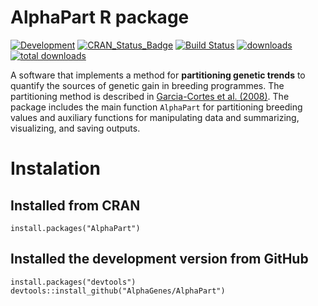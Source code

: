 # AlphaPart R package

[![Development](https://img.shields.io/badge/development-active-blue.svg)](https://img.shields.io/badge/development-active-blue.svg)
[![CRAN_Status_Badge](http://www.r-pkg.org/badges/version/AlphaPart)](https://cran.r-project.org/package=AlphaPart)
[![Build Status](https://travis-ci.com/AlphaGenes/AlphaPart.svg?branch=main)](https://travis-ci.com/github/AlphaGenes/AlphaPart/builds/222967145)
[![downloads](https://cranlogs.r-pkg.org/badges/AlphaPart)](https://cranlogs.r-pkg.org/badges/AlphaPart)
[![total downloads](https://cranlogs.r-pkg.org/badges/grand-total/AlphaPart)](https://cranlogs.r-pkg.org/badges/grand-total/AlphaPart)

A software that implements a method for **partitioning genetic trends** to quantify the sources of genetic gain in breeding programmes. The partitioning method is described in [Garcia-Cortes et al. (2008)](https://doi.org/10.1017/S175173110800205X). The package includes the main function `AlphaPart` for partitioning breeding values and auxiliary functions for manipulating data and summarizing, visualizing, and saving outputs.

# Instalation

## Installed from CRAN

```
install.packages("AlphaPart")
```

## Installed the development version from GitHub

```
install.packages("devtools")
devtools::install_github("AlphaGenes/AlphaPart")
```

